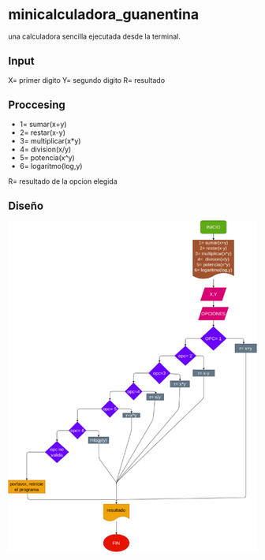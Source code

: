 # minicalculadora_guanentina
una calculadora sencilla ejecutada desde la terminal.

## Input

X= primer digito
Y= segundo digito
R= resultado

## Proccesing

- 1= sumar(x+y)
- 2= restar(x-y)
- 3= multiplicar(x*y)
- 4=  division(x/y)
- 5= potencia(x^y)
- 6= logaritmo(log,y)

R= resultado de la opcion elegida

## Diseño

![diagramadefluo](diagrama.png)